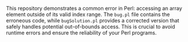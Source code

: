 This repository demonstrates a common error in Perl: accessing an array element outside of its valid index range. The `bug.pl` file contains the erroneous code, while `bugSolution.pl` provides a corrected version that safely handles potential out-of-bounds access.  This is crucial to avoid runtime errors and ensure the reliability of your Perl programs.